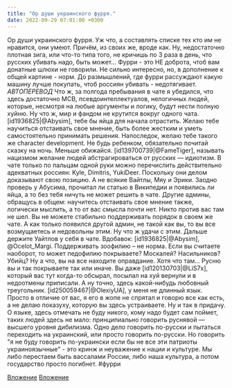 ```yaml
---
title: "Ор души украинского фурря."
date: 2022-09-29 07:01:00 +0300
---
```


Ор души украинского фурря.
Уж что, а составлять списке тех кто им не нравится, они умеют. Причём, из своих же, вроде как. Ну, недостаточно плотная зига, или что-то типа того, не кричишь по 3 раза в день, что русских убивать надо, быть может...
Фурри - это НЕ доброта, чтоб вам донатные шлюхи не говорили.
Не сильно интересно, но, в дополнение к общей картине - норм. До размышлений, где фурри рассуждают какую машину лучше покупать, чтоб россиян убивать - недотягивает.
*АВТОПЕРЕВОД*
Что ж, за полгода пребывания в чате я убедился, что здесь достаточно МСВ, псевдоинтеллектуалов, нелогичных людей, которые, несмотря на любые аргументы и логику, будут нести полную хуйню. Ну что ж, мир и фандом не крутится вокруг одного чата.
[id1936825|@Abysim], тебе бы яйца для начала отрастить. Желаю тебе научиться отстаивать свое мнение, быть более жестким и уметь самостоятельно принимать решения. Напоследок, желаю тебе такого же character development. Не будь ребенком, обязательно почитай сказку на ночь. Меньше обижайся.
[id139700739|@FameTiger], называть нацизмом желание людей абстрагироваться от русских — идиотизм. В чате только по пальцам одной руки можно перечислить действительно адекватных россиян: Kyle, Dimitris, YukiDeer. Поскольку они делом доказывают свою позицию. А не всякие Вайтлы, Мяу и Эрики. Заодно проверь у Абусима, прочитал ли статью в Википедии и появились ли яйца, а то без тебя ничуть не может решить в чате.
Другие админы, обращусь в общем: научитесь отстаивать свое мнение также, логически мыслить, а то от вас смысла почти нет.
Никто против вас там не шел. Вы не можете стабильно поддерживать порядок в своем же чате. А как только появился другой админ, не такой как вы, то вы все возмущаетесь и недовольны этим. Ну что ж удачи с этим. Дальше держите Уайтлов у себя в чате.
Вдобавок: [id1936825|@Abysim], @Ocelot_Margi. Поддерживать зоофилию – не норма. Если вы считаете наоборот, то может педофилию покрываете? Москалей? Насильников? Убийц? Ну а что, вы на все находите оправдание. Хотя что там... Русню вы и так покрываете так или иначе.
Вы даже [id120130703|@LiS7x], который вас тут когда-то обсырал, посылал на хуй вернули и в недоотмены приписали. А ну точно, здесь какой-нибудь любовный треугольник.
[id250059467|@OlexiyUA], у меня не длинный язык. Просто в отличие от вас, я его в жопе не спрятал и говорю все как есть, а не делаю показуху, которую вы здесь устраиваете.
Ну и так в придачу. О языке, здесь отмечать не буду никого, кому надо будет сам поймет, таких людей здесь не мало: принципиально говорить руснявой — высшего уровня дибилизма. Одно дело говорить по-русски и пытаться переходить на украинский, или просто говорить по-русски. Но говорить "я не буду говорить по-украински если бы не все эти патриоты украиноязычные" - это кринж и неуважение к нации и культуре. Мы либо перестаем быть вассалами России, либо наша культура, а потом государство просто погибнет.
#фурри


[Вложение](/assets/vk_photos/2/EZ_lV2aCAwg.jpg)
[Вложение](/assets/vk_photos/2/fQ96XTdcn-A.jpg)
